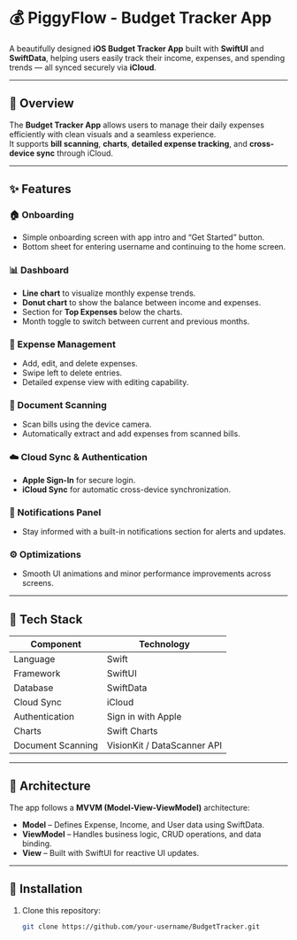 # 💰 PiggyFlow - Budget Tracker App

A beautifully designed **iOS Budget Tracker App** built with **SwiftUI** and **SwiftData**, helping users easily track their income, expenses, and spending trends — all synced securely via **iCloud**.  

---

## 🚀 Overview

The **Budget Tracker App** allows users to manage their daily expenses efficiently with clean visuals and a seamless experience.  
It supports **bill scanning**, **charts**, **detailed expense tracking**, and **cross-device sync** through iCloud.

---

## ✨ Features

### 🏠 Onboarding
- Simple onboarding screen with app intro and “Get Started” button.  
- Bottom sheet for entering username and continuing to the home screen.

### 📊 Dashboard
- **Line chart** to visualize monthly expense trends.  
- **Donut chart** to show the balance between income and expenses.  
- Section for **Top Expenses** below the charts.  
- Month toggle to switch between current and previous months.

### 📱 Expense Management
- Add, edit, and delete expenses.  
- Swipe left to delete entries.  
- Detailed expense view with editing capability.

### 🧾 Document Scanning
- Scan bills using the device camera.  
- Automatically extract and add expenses from scanned bills.

### ☁️ Cloud Sync & Authentication
- **Apple Sign-In** for secure login.  
- **iCloud Sync** for automatic cross-device synchronization.

### 🔔 Notifications Panel
- Stay informed with a built-in notifications section for alerts and updates.

### ⚙️ Optimizations
- Smooth UI animations and minor performance improvements across screens.

---

## 🧠 Tech Stack

| Component | Technology |
|------------|-------------|
| Language | Swift |
| Framework | SwiftUI |
| Database | SwiftData |
| Cloud Sync | iCloud |
| Authentication | Sign in with Apple |
| Charts | Swift Charts |
| Document Scanning | VisionKit / DataScanner API |

---

## 🧩 Architecture

The app follows a **MVVM (Model-View-ViewModel)** architecture:  
- **Model** – Defines Expense, Income, and User data using SwiftData.  
- **ViewModel** – Handles business logic, CRUD operations, and data binding.  
- **View** – Built with SwiftUI for reactive UI updates.

---

## 🧰 Installation

1. Clone this repository:
   ```bash
   git clone https://github.com/your-username/BudgetTracker.git
